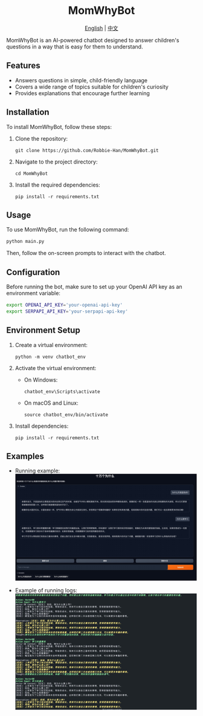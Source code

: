 <div align="center">

# MomWhyBot

[English](README.md) | [中文](README_CN.md)

</div>

MomWhyBot is an AI-powered chatbot designed to answer children's questions in a way that is easy for them to understand.

## Features

- Answers questions in simple, child-friendly language
- Covers a wide range of topics suitable for children's curiosity
- Provides explanations that encourage further learning

## Installation

To install MomWhyBot, follow these steps:

1. Clone the repository:
   ```
   git clone https://github.com/Robbie-Han/MomWhyBot.git
   ```
2. Navigate to the project directory:
   ```
   cd MomWhyBot
   ```
3. Install the required dependencies:
   ```
   pip install -r requirements.txt
   ```

## Usage

To use MomWhyBot, run the following command:

```bash
python main.py
```
Then, follow the on-screen prompts to interact with the chatbot.

## Configuration

Before running the bot, make sure to set up your OpenAI API key as an environment variable:

```bash
export OPENAI_API_KEY='your-openai-api-key'
export SERPAPI_API_KEY='your-serpapi-api-key'
```

## Environment Setup

1. Create a virtual environment:
   ```
   python -m venv chatbot_env
   ```

2. Activate the virtual environment:
   - On Windows:
     ```
     chatbot_env\Scripts\activate
     ```
   - On macOS and Linux:
     ```
     source chatbot_env/bin/activate
     ```

3. Install dependencies:
   ```
   pip install -r requirements.txt
   ```

## Examples

- Running example:
![demo](./demo_1.jpg)

- Example of running logs:
![log](./run_log.jpg)

